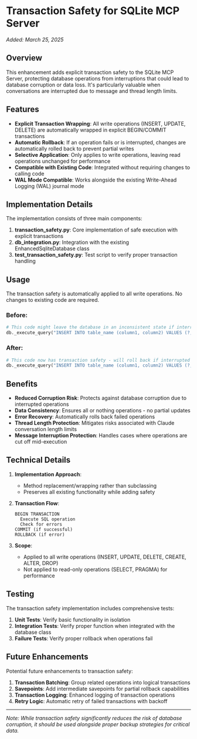 # Transaction Safety for SQLite MCP Server

*Added: March 25, 2025*

## Overview

This enhancement adds explicit transaction safety to the SQLite MCP Server, protecting database operations from interruptions that could lead to database corruption or data loss. It's particularly valuable when conversations are interrupted due to message and thread length limits.

## Features

- **Explicit Transaction Wrapping**: All write operations (INSERT, UPDATE, DELETE) are automatically wrapped in explicit BEGIN/COMMIT transactions
- **Automatic Rollback**: If an operation fails or is interrupted, changes are automatically rolled back to prevent partial writes
- **Selective Application**: Only applies to write operations, leaving read operations unchanged for performance
- **Compatible with Existing Code**: Integrated without requiring changes to calling code
- **WAL Mode Compatible**: Works alongside the existing Write-Ahead Logging (WAL) journal mode

## Implementation Details

The implementation consists of three main components:

1. **transaction_safety.py**: Core implementation of safe execution with explicit transactions
2. **db_integration.py**: Integration with the existing EnhancedSqliteDatabase class
3. **test_transaction_safety.py**: Test script to verify proper transaction handling

## Usage

The transaction safety is automatically applied to all write operations. No changes to existing code are required.

### Before:
```python
# This code might leave the database in an inconsistent state if interrupted
db._execute_query("INSERT INTO table_name (column1, column2) VALUES (?, ?)", ["value1", "value2"])
```

### After:
```python
# This code now has transaction safety - will roll back if interrupted
db._execute_query("INSERT INTO table_name (column1, column2) VALUES (?, ?)", ["value1", "value2"])
```

## Benefits

- **Reduced Corruption Risk**: Protects against database corruption due to interrupted operations
- **Data Consistency**: Ensures all or nothing operations - no partial updates
- **Error Recovery**: Automatically rolls back failed operations
- **Thread Length Protection**: Mitigates risks associated with Claude conversation length limits
- **Message Interruption Protection**: Handles cases where operations are cut off mid-execution

## Technical Details

1. **Implementation Approach**: 
   - Method replacement/wrapping rather than subclassing
   - Preserves all existing functionality while adding safety

2. **Transaction Flow**:
   ```
   BEGIN TRANSACTION
     Execute SQL operation
     Check for errors
   COMMIT (if successful)
   ROLLBACK (if error)
   ```

3. **Scope**:
   - Applied to all write operations (INSERT, UPDATE, DELETE, CREATE, ALTER, DROP)
   - Not applied to read-only operations (SELECT, PRAGMA) for performance

## Testing

The transaction safety implementation includes comprehensive tests:

1. **Unit Tests**: Verify basic functionality in isolation
2. **Integration Tests**: Verify proper function when integrated with the database class
3. **Failure Tests**: Verify proper rollback when operations fail

## Future Enhancements

Potential future enhancements to transaction safety:

1. **Transaction Batching**: Group related operations into logical transactions
2. **Savepoints**: Add intermediate savepoints for partial rollback capabilities
3. **Transaction Logging**: Enhanced logging of transaction operations
4. **Retry Logic**: Automatic retry of failed transactions with backoff

---

*Note: While transaction safety significantly reduces the risk of database corruption, it should be used alongside proper backup strategies for critical data.*